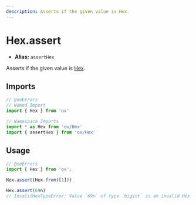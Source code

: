 ```yaml
---
description: Asserts if the given value is Hex.
---
```


# Hex.assert 

- **Alias:** `assertHex`

Asserts if the given value is [Hex](/api/hex).

## Imports

```ts twoslash
// @noErrors
// Named Import 
import { Hex } from 'ox'

// Namespace Imports
import * as Hex from 'ox/Hex'
import { assertHex } from 'ox/Hex'
```

## Usage

```ts twoslash
// @noErrors
import { Hex } from 'ox';

Hex.assert(Hex.from([1]))

Hex.assert(69n)
// InvalidHexTypeError: Value `69n` of type `bigint` is an invalid Hex value. Hex values must be of type `Hex`.
```

